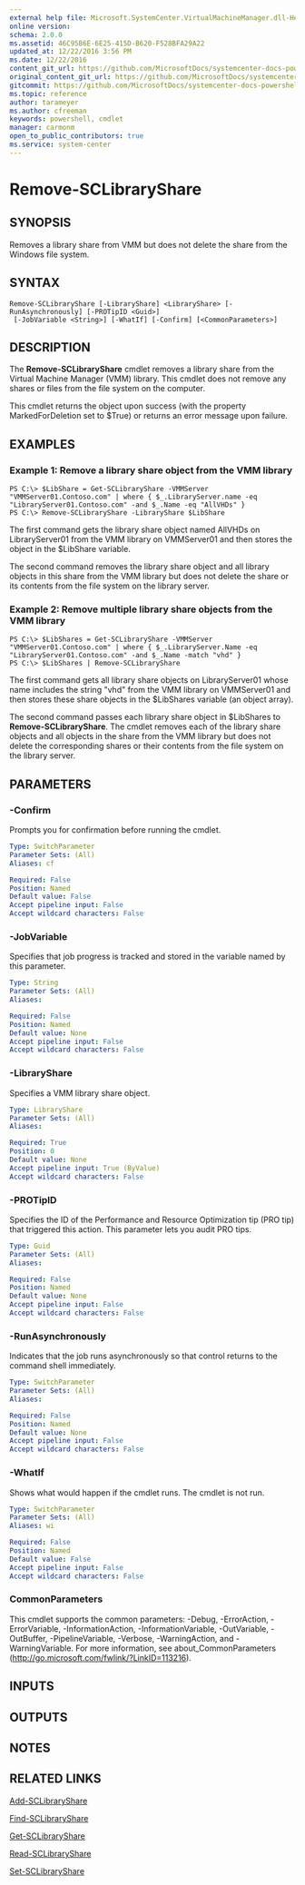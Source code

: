 ```yaml
---
external help file: Microsoft.SystemCenter.VirtualMachineManager.dll-Help.xml
online version: 
schema: 2.0.0
ms.assetid: 46C95B6E-6E25-415D-B620-F528BFA29A22
updated_at: 12/22/2016 3:56 PM
ms.date: 12/22/2016
content_git_url: https://github.com/MicrosoftDocs/systemcenter-docs-powershell/blob/live/systemcenter-cmdlets/SystemCenter2016/VirtualMachineManager/vlatest/Remove-SCLibraryShare.md
original_content_git_url: https://github.com/MicrosoftDocs/systemcenter-docs-powershell/blob/live/systemcenter-cmdlets/SystemCenter2016/VirtualMachineManager/vlatest/Remove-SCLibraryShare.md
gitcommit: https://github.com/MicrosoftDocs/systemcenter-docs-powershell/blob/96e5647587661652225fbdd2c797cd4d59d542bc/systemcenter-cmdlets/SystemCenter2016/VirtualMachineManager/vlatest/Remove-SCLibraryShare.md
ms.topic: reference
author: tarameyer
ms.author: cfreeman
keywords: powershell, cmdlet
manager: carmonm
open_to_public_contributors: true
ms.service: system-center
---
```


# Remove-SCLibraryShare

## SYNOPSIS
Removes a library share from VMM but does not delete the share from the Windows file system.

## SYNTAX

```
Remove-SCLibraryShare [-LibraryShare] <LibraryShare> [-RunAsynchronously] [-PROTipID <Guid>]
 [-JobVariable <String>] [-WhatIf] [-Confirm] [<CommonParameters>]
```

## DESCRIPTION
The **Remove-SCLibraryShare** cmdlet removes a library share from the Virtual Machine Manager (VMM) library.
This cmdlet does not remove any shares or files from the file system on the computer.

This cmdlet returns the object upon success (with the property MarkedForDeletion set to $True) or returns an error message upon failure.

## EXAMPLES

### Example 1: Remove a library share object from the VMM library
```
PS C:\> $LibShare = Get-SCLibraryShare -VMMServer "VMMServer01.Contoso.com" | where { $_.LibraryServer.name -eq "LibraryServer01.Contoso.com" -and $_.Name -eq "AllVHDs" }
PS C:\> Remove-SCLibraryShare -LibraryShare $LibShare
```

The first command gets the library share object named AllVHDs on LibraryServer01 from the VMM library on VMMServer01 and then stores the object in the $LibShare variable.

The second command removes the library share object and all library objects in this share from the VMM library but does not delete the share or its contents from the file system on the library server.

### Example 2: Remove multiple library share objects from the VMM library
```
PS C:\> $LibShares = Get-SCLibraryShare -VMMServer "VMMServer01.Contoso.com" | where { $_.LibraryServer.Name -eq "LibraryServer01.Contoso.com" -and $_.Name -match "vhd" }
PS C:\> $LibShares | Remove-SCLibraryShare
```

The first command gets all library share objects on LibraryServer01 whose name includes the string "vhd" from the VMM library on VMMServer01 and then stores these share objects in the $LibShares variable (an object array).

The second command passes each library share object in $LibShares to **Remove-SCLibraryShare**.
The cmdlet removes each of the library share objects and all objects in the share from the VMM library but does not delete the corresponding shares or their contents from the file system on the library server.

## PARAMETERS

### -Confirm
Prompts you for confirmation before running the cmdlet.

```yaml
Type: SwitchParameter
Parameter Sets: (All)
Aliases: cf

Required: False
Position: Named
Default value: False
Accept pipeline input: False
Accept wildcard characters: False
```

### -JobVariable
Specifies that job progress is tracked and stored in the variable named by this parameter.

```yaml
Type: String
Parameter Sets: (All)
Aliases: 

Required: False
Position: Named
Default value: None
Accept pipeline input: False
Accept wildcard characters: False
```

### -LibraryShare
Specifies a VMM library share object.

```yaml
Type: LibraryShare
Parameter Sets: (All)
Aliases: 

Required: True
Position: 0
Default value: None
Accept pipeline input: True (ByValue)
Accept wildcard characters: False
```

### -PROTipID
Specifies the ID of the Performance and Resource Optimization tip (PRO tip) that triggered this action.
This parameter lets you audit PRO tips.

```yaml
Type: Guid
Parameter Sets: (All)
Aliases: 

Required: False
Position: Named
Default value: None
Accept pipeline input: False
Accept wildcard characters: False
```

### -RunAsynchronously
Indicates that the job runs asynchronously so that control returns to the command shell immediately.

```yaml
Type: SwitchParameter
Parameter Sets: (All)
Aliases: 

Required: False
Position: Named
Default value: None
Accept pipeline input: False
Accept wildcard characters: False
```

### -WhatIf
Shows what would happen if the cmdlet runs.
The cmdlet is not run.

```yaml
Type: SwitchParameter
Parameter Sets: (All)
Aliases: wi

Required: False
Position: Named
Default value: False
Accept pipeline input: False
Accept wildcard characters: False
```

### CommonParameters
This cmdlet supports the common parameters: -Debug, -ErrorAction, -ErrorVariable, -InformationAction, -InformationVariable, -OutVariable, -OutBuffer, -PipelineVariable, -Verbose, -WarningAction, and -WarningVariable. For more information, see about_CommonParameters (http://go.microsoft.com/fwlink/?LinkID=113216).

## INPUTS

## OUTPUTS

## NOTES

## RELATED LINKS

[Add-SCLibraryShare](xref:SystemCenter2016/VirtualMachineManager/vlatest/Add-SCLibraryShare.md)

[Find-SCLibraryShare](xref:SystemCenter2016/VirtualMachineManager/vlatest/Find-SCLibraryShare.md)

[Get-SCLibraryShare](xref:SystemCenter2016/VirtualMachineManager/vlatest/Get-SCLibraryShare.md)

[Read-SCLibraryShare](xref:SystemCenter2016/VirtualMachineManager/vlatest/Read-SCLibraryShare.md)

[Set-SCLibraryShare](xref:SystemCenter2016/VirtualMachineManager/vlatest/Set-SCLibraryShare.md)

